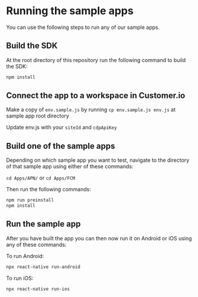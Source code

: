 # Running the sample apps

You can use the following steps to run any of our sample apps.

## Build the SDK

At the root directory of this repository run the following command to build the SDK:

```bash
npm install
```

## Connect the app to a workspace in Customer.io

Make a copy of `env.sample.js` by running `cp env.sample.js env.js` at sample app root directory

Update env.js with your `siteId` and `cdpApiKey`

## Build one of the sample apps

Depending on which sample app you want to test, navigate to the directory of that sample app using either of these commands:

`cd Apps/APN/` or `cd Apps/FCM`

Then run the following commands:

```bash
npm run preinstall
npm install
```

## Run the sample app

After you have built the app you can then now run it on Android or iOS using any of these commands:

To run Android:

```bash
npx react-native run-android
```

To run iOS:

```bash
npx react-native run-ios
```
